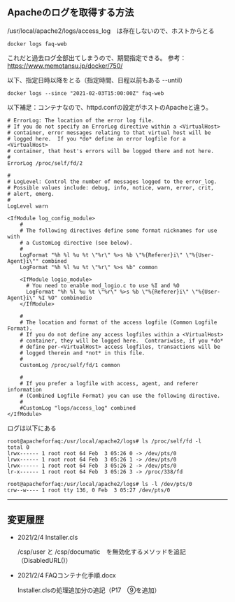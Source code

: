 ## Apacheのログを取得する方法 ##
/usr/local/apache2/logs/access_log　は存在しないので、ホストからとる

```
docker logs faq-web 
```
これだと過去ログ全部出てしまうので、期間指定できる。
参考：https://www.memotansu.jp/docker/750/

以下、指定日時以降をとる（指定時間、日程以前もある --until）
```
docker logs --since "2021-02-03T15:00:00Z" faq-web
```

以下補足：コンテナなので、httpd.confの設定がホストのApacheと違う。
```
# ErrorLog: The location of the error log file.
# If you do not specify an ErrorLog directive within a <VirtualHost>
# container, error messages relating to that virtual host will be
# logged here.  If you *do* define an error logfile for a <VirtualHost>
# container, that host's errors will be logged there and not here.
#
ErrorLog /proc/self/fd/2

#
# LogLevel: Control the number of messages logged to the error_log.
# Possible values include: debug, info, notice, warn, error, crit,
# alert, emerg.
#
LogLevel warn

<IfModule log_config_module>
    #
    # The following directives define some format nicknames for use with
    # a CustomLog directive (see below).
    #
    LogFormat "%h %l %u %t \"%r\" %>s %b \"%{Referer}i\" \"%{User-Agent}i\"" combined
    LogFormat "%h %l %u %t \"%r\" %>s %b" common

    <IfModule logio_module>
      # You need to enable mod_logio.c to use %I and %O
      LogFormat "%h %l %u %t \"%r\" %>s %b \"%{Referer}i\" \"%{User-Agent}i\" %I %O" combinedio
    </IfModule>

    #
    # The location and format of the access logfile (Common Logfile Format).
    # If you do not define any access logfiles within a <VirtualHost>
    # container, they will be logged here.  Contrariwise, if you *do*
    # define per-<VirtualHost> access logfiles, transactions will be
    # logged therein and *not* in this file.
    #
    CustomLog /proc/self/fd/1 common

    #
    # If you prefer a logfile with access, agent, and referer information
    # (Combined Logfile Format) you can use the following directive.
    #
    #CustomLog "logs/access_log" combined
</IfModule>
```

ログは以下にある
```
root@apacheforfaq:/usr/local/apache2/logs# ls /proc/self/fd -l
total 0
lrwx------ 1 root root 64 Feb  3 05:26 0 -> /dev/pts/0
lrwx------ 1 root root 64 Feb  3 05:26 1 -> /dev/pts/0
lrwx------ 1 root root 64 Feb  3 05:26 2 -> /dev/pts/0
lr-x------ 1 root root 64 Feb  3 05:26 3 -> /proc/338/fd
 
root@apacheforfaq:/usr/local/apache2/logs# ls -l /dev/pts/0
crw--w---- 1 root tty 136, 0 Feb  3 05:27 /dev/pts/0
```

***


## 変更履歴 ##

- 2021/2/4 Installer.cls
    
    /csp/user と /csp/documatic　を無効化するメソッドを追記（DisabledURL()）

- 2021/2/4 FAQコンテナ化手順.docx
    
    Installer.clsの処理追加分の追記（P17　⑨を追加）
